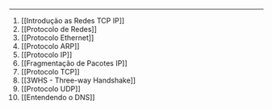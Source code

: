  ---

1. [[Introdução as Redes TCP IP]]
2. [[Protocolo de Redes]]
3. [[Protocolo Ethernet]]
4. [[Protocolo ARP]]
5. [[Protocolo IP]]
6. [[Fragmentação de Pacotes IP]]
7. [[Protocolo TCP]]
8. [[3WHS - Three-way Handshake]]
9. [[Protocolo UDP]]
10. [[Entendendo o DNS]]


